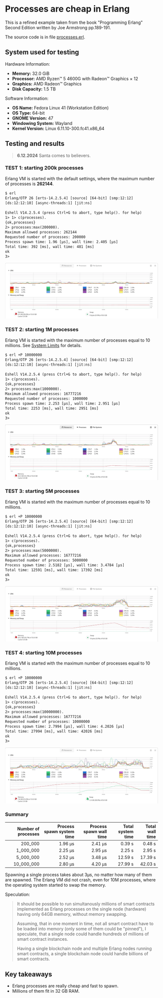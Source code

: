 # Processes are cheap in Erlang

This is a refined example taken from the book "Programming Erlang" Second Edition written by Joe Armstrong pp.189-191. 

The source code is in file [processes.erl](./processes.erl).

## System used for testing

Hardware Information:
- **Memory:** 32.0 GiB
- **Processor:** AMD Ryzen™ 5 4600G with Radeon™ Graphics × 12
- **Graphics:** AMD Radeon™ Graphics
- **Disk Capacity:** 1.5 TB

Software Information:
- **OS Name:** Fedora Linux 41 (Workstation Edition)
- **OS Type:** 64-bit
- **GNOME Version:** 47
- **Windowing System:** Wayland
- **Kernel Version:** Linux 6.11.10-300.fc41.x86_64

## Testing and results

> **6.12.2024** Santa comes to believers.

### TEST 1: starting 200k processes

Erlang VM is started with the default settings, where the maximum number of processes is **262144**.

```text
$ erl
Erlang/OTP 26 [erts-14.2.5.4] [source] [64-bit] [smp:12:12] [ds:12:12:10] [async-threads:1] [jit:ns]

Eshell V14.2.5.4 (press Ctrl+G to abort, type help(). for help)
1> 1> c(processes).
{ok,processes} 
2> processes:max(200000).
Maximum allowed processes: 262144
Requested number of processes: 200000
Process spawn time: 1.96 [µs], wall time: 2.405 [µs]
Total time: 392 [ms], wall time: 481 [ms]
ok
3>
```

![test1](./test1.webp)

### TEST 2: starting 1M processes

Erlang VM is started with the maximum number of processes equal to 10 millions.
See [System Limits](https://www.erlang.org/doc/system/system_limits.html) for details.

```text
$ erl +P 10000000
Erlang/OTP 26 [erts-14.2.5.4] [source] [64-bit] [smp:12:12] [ds:12:12:10] [async-threads:1] [jit:ns]

Eshell V14.2.5.4 (press Ctrl+G to abort, type help(). for help)
1> c(processes).
{ok,processes}
2> processes:max(1000000).
Maximum allowed processes: 16777216
Requested number of processes: 1000000
Process spawn time: 2.253 [µs], wall time: 2.951 [µs]
Total time: 2253 [ms], wall time: 2951 [ms]
ok
3>
```

![test2](./test2.webp)

### TEST 3: starting 5M processes

Erlang VM is started with the maximum number of processes equal to 10 millions.

```text
$ erl +P 10000000
Erlang/OTP 26 [erts-14.2.5.4] [source] [64-bit] [smp:12:12] [ds:12:12:10] [async-threads:1] [jit:ns]

Eshell V14.2.5.4 (press Ctrl+G to abort, type help(). for help)
1> c(processes).
{ok,processes}
2> processes:max(5000000).
Maximum allowed processes: 16777216
Requested number of processes: 5000000
Process spawn time: 2.5182 [µs], wall time: 3.4784 [µs]
Total time: 12591 [ms], wall time: 17392 [ms]
ok
3>
```

![test3](./test3.webp)

### TEST 4: starting 10M processes

Erlang VM is started with the maximum number of processes equal to 10 millions.

```text
$ erl +P 10000000
Erlang/OTP 26 [erts-14.2.5.4] [source] [64-bit] [smp:12:12] [ds:12:12:10] [async-threads:1] [jit:ns]

Eshell V14.2.5.4 (press Ctrl+G to abort, type help(). for help)
1> c(processes).
{ok,processes}
2> processes:max(10000000).
Maximum allowed processes: 16777216
Requested number of processes: 10000000
Process spawn time: 2.7994 [µs], wall time: 4.2026 [µs]
Total time: 27994 [ms], wall time: 42026 [ms]
ok
3>
```

![test3](./test4.webp)

### Summary

| Number of processes | Process spawn system time | Process spawn wall time | Total system time | Total wall time |
|--------------------:|--------------------------:|------------------------:|------------------:|----------------:|
|             200_000 |                   1.96 µs |                 2.41 µs |            0.39 s |          0.48 s | 
|           1_000_000 |                   2.25 µs |                 2.95 µs |            2.25 s |          2.95 s |
|           5_000_000 |                   2.52 µs |                 3.48 µs |           12.59 s |         17.39 s |
|          10_000_000 |                   2.80 µs |                 4.20 µs |           27.99 s |         42.03 s |

Spawning a single process takes about 3µs, no matter how many of them are spawned.
The Erlang VM did not crash, even for 10M processes, where the operating system started to swap the memory.

Speculation:

> It should be possible to run simultanously millions of smart contracts implemented as Erlang processes 
> on the single node (hardware) having only 64GB memory, without memory swapping.
> 
> Assuming, that in one moment in time, not all smart contract have to be loaded into memory
> (only some of them could be "pinned"), I speculate, that a single node could handle hundreds
> of millions of smart contract instances.
> 
> Having a single blockchain node and multiple Erlang nodes running smart contracts,
> a single blockchain node could handle billions of smart contracts.


## Key takeaways

- Erlang processes are really cheap and fast to spawn.
- Millions of them fit in 32 GB RAM.
